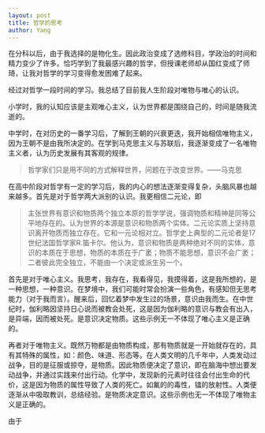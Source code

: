 ```yaml
---
layout: post
title: 哲学的思考
author: Yang
---
```


在分科以后，由于我选择的是物化生。因此政治变成了选修科目，学政治的时间和精力变少了许多。恰巧学到了我最感兴趣的哲学，但授课老师却从国红变成了师琦，让我对哲学的学习变得愈发困难了起来。

经过对哲学一段时间的学习。我总结了目前我人生阶段对唯物与唯心的认识。

小学时，我的认知应该是主观唯心主义，认为世界都是围绕自己的，时间是随我流逝的。

中学时，在对历史的一番学习后，了解到王朝的兴衰更迭，我开始相信唯物主义，因为王朝不是由我所决定的。在学到马克思主义与苏联后，我逐渐变成了一名唯物主义者，认为历史发展有其客观的规律。
>哲学家们只是用不同的方式解释世界，问题在于改变世界。——马克思

在高中阶段对哲学有一定的学习后，我的内心的想法逐渐变得复杂，头脑风暴也越来越多。首先是对于哲学两大派别的认识。我更相信二元论，即
>主张世界有意识和物质两个独立本原的哲学学说，强调物质和精神是同等公平地存在的。认为世界的本源是意识和物质两个实体。二元论实质上坚持意识离开物质而独立存在。它和一元论相对立。哲学史上典型的二元论者是17世纪法国哲学家R.笛卡尔。他认为，意识和物质是两种绝对不同的实体，意识的本质在于思想，物质的本质在于广袤；物质不能思想，意识不会广袤；二者彼此完全独立，不能由一个决定或派生另一个。

首先是对于唯心主义。我思考，我存在，我看得见，我摸得着，这是我所想的，是一种思想，一种意识。在梦境中，我们可能时常会扮演一些角色，有感知但无思考能力（对于我而言）。醒来后，回忆着梦中发生过的场景，意识由我而生。在中世纪时，伽利略因坚持日心说而被教会处死，这是因为伽利略的意识与教会有出入，是异端，因而被处死。是意识决定物质。这些示例无一不体现了唯心主义是正确的。

再者对于唯物主义。既然万物都是由物质构成，那有物质就是一开始就存在的，具有其特殊的属性，如：颜色、味道、形态等。在人类文明的几千年中，人类发动过战争，目的是征服或掠夺，是物质。因此物质便决定了意识，即在脑海中想出要发动战争，并通过实践来付出行动。化学中，发现新的元素时往往会付出生命的代价，这是因为物质的属性导致了人类的死亡。如氟的的毒性，镭的放射性。人类便逐渐从中吸取教训，总结经验。是物质决定意识。这些示例也无一不体现了唯物主义是正确的。

由于
